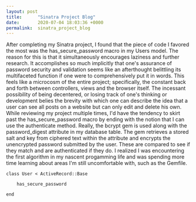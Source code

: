 ```yaml
---
layout: post
title:      "Sinatra Project Blog"
date:       2020-07-04 18:03:36 +0000
permalink:  sinatra_project_blog
---
```



After completing my Sinatra project, I found that the piece of code I favored the most was the has_secure_password macro in my Users model. The reason for this is that it simultaneously encourages laziness and further research. It accomplishes so much implicitly that one's assurance of password security and validation seems like an afterthought belittling its multifaceted function if one were to comprehensively put it in words. This feels like a microcosm of the entire project; specifically, the constant back and forth between controllers, views and the browser itself. The incessant possibility of being decentered, or losing track of one's thinking or development belies the brevity with which one can describe the idea that a user can see all posts on a website but can only edit and delete his own. While reviewing my project multiple times, I'd have the tendency to skirt past the has_secure_password macro by ending with the notion that I can use the authenticate method. Really, the bcrypt gem is used along with the password_digest attribute in my database table. The gem retrieves a stored salt and key from ciphered text within the attribute and encrypts the unencrypted password submitted by the user. These are compared to see if they match and are authenticated if they do. I realized I was encountering the first algorithm in my nascent progamming life and was spending more time learning about areas I'm still uncomfortable with, such as the Gemfile.

```
class User < ActiveRecord::Base

    has_secure_password
		
end
```
